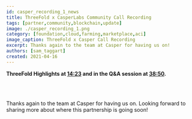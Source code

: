 ```yaml
---
id: casper_recording_1_news
title: ThreeFold x CasperLabs Community Call Recording
tags: [partner,community,blockchain,update]
image: ./casper_recording_1.png
category: [foundation,cloud,farming,marketplace,aci]
image_caption: ThreeFold x Casper Call Recording
excerpt: Thanks again to the team at Casper for having us on!
authors: [sam_taggart]
created: 2021-04-16
---
```


**ThreeFold Highlights at [14:23](https://youtu.be/WYrARTeY3cY?t=863) and in the Q&A session at [38:50](https://youtu.be/WYrARTeY3cY?t=2330).**

<br/>
<br/>

Thanks again to the team at Casper for having us on. Looking forward to sharing more about where this partnership is going soon!
